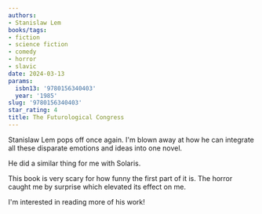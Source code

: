 ```yaml
---
authors:
- Stanislaw Lem
books/tags:
- fiction
- science fiction
- comedy
- horror
- slavic
date: 2024-03-13
params:
  isbn13: '9780156340403'
  year: '1985'
slug: '9780156340403'
star_rating: 4
title: The Futurological Congress
---
```


Stanislaw Lem pops off once again. I'm blown away at how he can integrate all these disparate emotions and ideas into one novel.

<!--more-->

He did a similar thing for me with Solaris.

This book is very scary for how funny the first part of it is. The horror caught me by surprise which elevated its effect on me.

I'm interested in reading more of his work!